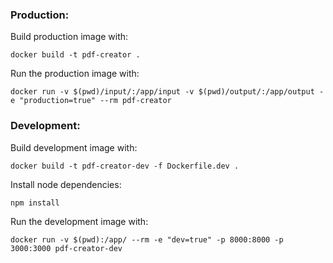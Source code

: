 ### Production:
Build production image with:
```
docker build -t pdf-creator .
```
Run the production image with:
```
docker run -v $(pwd)/input/:/app/input -v $(pwd)/output/:/app/output -e "production=true" --rm pdf-creator
```

### Development:
Build development image with:
```
docker build -t pdf-creator-dev -f Dockerfile.dev .
```
Install node dependencies:
```
npm install
```
Run the development image with:
```
docker run -v $(pwd):/app/ --rm -e "dev=true" -p 8000:8000 -p 3000:3000 pdf-creator-dev
```
